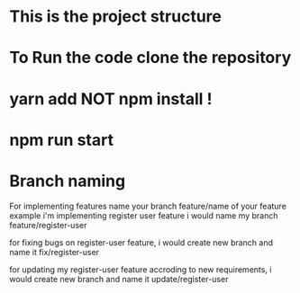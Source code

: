 # This is the project structure

# To Run the code clone the repository

# yarn add NOT npm install !

# npm run start

# Branch naming

 For implementing features name your branch feature/name of your feature 
  example i'm implementing register user feature i would name my branch feature/register-user

 for fixing bugs on register-user feature, i would create new branch and name it fix/register-user

 for updating my register-user feature accroding to new requirements, i would create new branch and name it update/register-user
